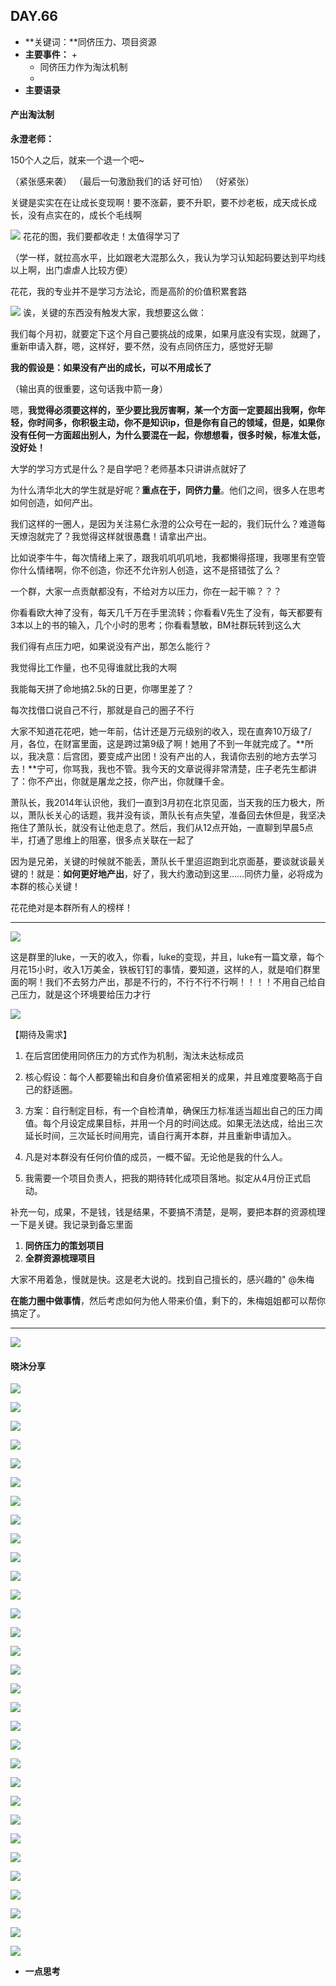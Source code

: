  ## DAY.66
+ **关键词：**同侪压力、项目资源
+ **主要事件：**
    + 
    + 同侪压力作为淘汰机制
    + 
+ **主要语录**

#### 产出淘汰制
**永澄老师：**

150个人之后，就来一个退一个吧~

（紧张感来袭）
（最后一句激励我们的话 好可怕）
（好紧张）

关键是实实在在让成长变现啊！要不涨薪，要不升职，要不炒老板，成天成长成长，没有点实在的，成长个毛线啊


![](./_image/1412dc65c12e7feb3f3b56da0d664ab.png)
花花的图，我们要都收走！太值得学习了

（学一样，就拉高水平，比如跟老大混那么久，我认为学习认知起码要达到平均线以上啊，出门虐虐人比较方便）

花花，我的专业并不是学习方法论，而是高阶的价值积累套路


![](./_image/414207099531896669.png)
诶，关键的东西没有触发大家，我想要这么做：

我们每个月初，就要定下这个月自己要挑战的成果，如果月底没有实现，就踢了，重新申请入群，嗯，这样好，要不然，没有点同侪压力，感觉好无聊

**我的假设是：如果没有产出的成长，可以不用成长了**

（输出真的很重要，这句话我中箭一身）

嗯，**我觉得必须要这样的，至少要比我厉害啊，某一个方面一定要超出我啊，你年轻，你时间多，你积极主动，你不是知识ip，但是你有自己的领域，但是，如果你没有任何一方面超出别人，为什么要混在一起，你想想看，很多时候，标准太低，没好处！**

大学的学习方式是什么？是自学吧？老师基本只讲讲点就好了

为什么清华北大的学生就是好呢？**重点在于，同侪力量**。他们之间，很多人在思考如何创造，如何产出。

我们这样的一圈人，是因为关注易仁永澄的公众号在一起的，我们玩什么？难道每天燎泡就完了？我觉得这样就很愚蠢！请拿出产出。

比如说李牛牛，每次情绪上来了，跟我叽叽叽叽地，我都懒得搭理，我哪里有空管你什么情绪啊，你不创造，你还不允许别人创造，这不是搭错弦了么？

一个群，大家一点贡献都没有，不给对方以压力，你在一起干嘛？？？

你看看欧大神了没有，每天几千万在手里流转；你看看V先生了没有，每天都要有3本以上的书的输入，几个小时的思考；你看看慧敏，BM社群玩转到这么大

我们得有点压力吧，如果说没有产出，那怎么能行？

我觉得比工作量，也不见得谁就比我的大啊

我能每天拼了命地搞2.5k的日更，你哪里差了？

每次找借口说自己不行，那就是自己的圈子不行

大家不知道花花吧，她一年前，估计还是万元级别的收入，现在直奔10万级了/月，各位，在财富里面，这是跨过第9级了啊！她用了不到一年就完成了。**所以，我决意：后宫团，要变成产出团！没有产出的人，我请你去别的地方去学习去！**宁可，你骂我，我也不管。我今天的文章说得非常清楚，庄子老先生都讲了：你不产出，你就是屠龙之技，你产出，你就赚千金。

萧队长，我2014年认识他，我们一直到3月初在北京见面，当天我的压力极大，所以，萧队长关心的话题，我并没有谈，萧队长有点失望，准备回去休但是，我坚决拖住了萧队长，就没有让他走息了。然后，我们从12点开始，一直聊到早晨5点半，打通了思维上的阻塞，很多点关联在一起了

因为是兄弟，关键的时候就不能丢，萧队长千里迢迢跑到北京面基，要谈就谈最关键的！就是：**如何更好地产出**，好了，我大约激动到这里……同侪力量，必将成为本群的核心关键！

花花绝对是本群所有人的榜样！

- - - - ------


![](./_image/7fb1359d32734c68e0247beb50d519a.jpg)

这是群里的luke，一天的收入，你看，luke的变现，并且，luke有一篇文章，每个月花15小时，收入1万美金，铁板钉钉的事情，要知道，这样的人，就是咱们群里面的啊！我们不去努力产出，那是不行的，不行不行不行啊！！！！不用自己给自己压力，就是这个环境要给压力才行


![](./_image/aae222495fa1c25b818834712582f09.jpg)

【期待及需求】

1. 在后宫团使用同侪压力的方式作为机制，淘汰未达标成员

2. 核心假设：每个人都要输出和自身价值紧密相关的成果，并且难度要略高于自己的舒适圈。

3. 方案：自行制定目标，有一个自检清单，确保压力标准适当超出自己的压力阈值。每个月设定成果目标，并用一个月的时间达成。如果无法达成，给出三次延长时间，三次延长时间用完，请自行离开本群，并且重新申请加入。

4. 凡是对本群没有任何价值的成员，一概不留。无论他是我的什么人。


5. 我需要一个项目负责人，把我的期待转化成项目落地。拟定从4月份正式启动。

补充一句，成果，不是钱，钱是结果，不要搞不清楚，是啊，要把本群的资源梳理一下是关键。我记录到备忘里面

1. **同侪压力的策划项目**
2. **全群资源梳理项目**

大家不用着急，慢就是快。这是老大说的。找到自己擅长的，感兴趣的"
@朱梅 

**在能力圈中做事情**，然后考虑如何为他人带来价值，剩下的，朱梅姐姐都可以帮你搞定了。

- - - - ----


![](./_image/580049057834555578.png)


#### 晓沐分享


![](./_image/618fdf36056bee6ab21efc8c5f69eb1.jpg)

![](./_image/365d8341590ef229b2f57ca18f9d83e.jpg)

![](./_image/018ee4626dc21dbcf07e6fea4459382.jpg)

![](./_image/0d03842360582c9df0d5d50fd8f0580.jpg)

![](./_image/cc0ba4a5d1287893e5ac73a23b2bcd7.jpg)

![](./_image/54544e0ff03c6e3eb97b5c6d03980ea.jpg)

![](./_image/21f2a166ac259090fa23b716b98cd32.jpg)

![](./_image/8575d4d0fe06f022bb0a540b75ba921.jpg)

![](./_image/75c325bb17b2cd3a7dd6ed012a9bc5c.jpg)

![](./_image/b0d24d54edf5efc16a5880dea5b68ed.jpg)

![](./_image/24bd58d4ccf1c36be83f7bef03d7650.jpg)

![](./_image/650f48127a7d87221b61ba65edb4c2b.jpg)

![](./_image/33e7e22a4cd63070679a016cddba31d.jpg)

![](./_image/00b2e7439aae2da69cb116973c53923.jpg)

![](./_image/f415e29a1ea67572bb8317043d90d50.jpg)

![](./_image/ee93bcdfb5996de1b9e12ce44efb4a9.jpg)

![](./_image/5548dd6ee77ce596fcf478a041203a5.jpg)

![](./_image/8069a08d6a31380411a43fdeed6a584.jpg)

![](./_image/dd8c4a7078ce2c1739b50567d0d6cbb.jpg)

![](./_image/a8034ac5220ef0b845b9a6fa3786a46.jpg)

![](./_image/45948b743113cfd49c2b03b5e9db84f.jpg)

![](./_image/a442f83b4c832bd75f3efe6e706743c.jpg)

![](./_image/ad5304a2ce8391fea9d5a9e17aad98e.jpg)

![](./_image/faba9caa649147145eedb8d37b57895.jpg)

![](./_image/4efc9ea253888a804dcc2f4fa41cd39.jpg)

![](./_image/918401b61782367fc52bf0641c85933.jpg)

![](./_image/9102f71d3e484ccbd0b7d73b80e8576.jpg)

![](./_image/7703a78bd51fa10ba030379bfeb2d53.jpg)

![](./_image/3e3b469ea221d190520fad62caa913b.jpg)

![](./_image/6add2fc90f35c1708fc5113ad94a76b.jpg)

![](./_image/bb5ec0781a85f06a38cb62dae5c886b.jpg)



+ **一点思考**